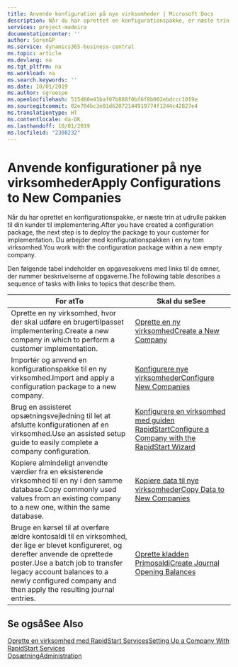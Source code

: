 ```yaml
---
title: Anvende konfiguration på nye virksomheder | Microsoft Docs
description: Når du har oprettet en konfigurationspakke, er næste trin at udrulle pakken til din kunder til implementering. Du kan bruge konfigurationen med en ny tom virksomhed.
services: project-madeira
documentationcenter: ''
author: SorenGP
ms.service: dynamics365-business-central
ms.topic: article
ms.devlang: na
ms.tgt_pltfrm: na
ms.workload: na
ms.search.keywords: ''
ms.date: 10/01/2019
ms.author: sgroespe
ms.openlocfilehash: 515d60e41baf07b888f0bf6f8b002ebdccc1019e
ms.sourcegitcommit: 02e704bc3e01d62072144919774f1244c42827e4
ms.translationtype: HT
ms.contentlocale: da-DK
ms.lasthandoff: 10/01/2019
ms.locfileid: "2308232"
---
```

# <a name="apply-configurations-to-new-companies"></a><span data-ttu-id="76e69-104">Anvende konfigurationer på nye virksomheder</span><span class="sxs-lookup"><span data-stu-id="76e69-104">Apply Configurations to New Companies</span></span>
<span data-ttu-id="76e69-105">Når du har oprettet en konfigurationspakke, er næste trin at udrulle pakken til din kunder til implementering.</span><span class="sxs-lookup"><span data-stu-id="76e69-105">After you have created a configuration package, the next step is to deploy the package to your customer for implementation.</span></span> <span data-ttu-id="76e69-106">Du arbejder med konfigurationspakken i en ny tom virksomhed.</span><span class="sxs-lookup"><span data-stu-id="76e69-106">You work with the configuration package within a new empty company.</span></span>  

 <span data-ttu-id="76e69-107">Den følgende tabel indeholder en opgavesekvens med links til de emner, der rummer beskrivelserne af opgaverne.</span><span class="sxs-lookup"><span data-stu-id="76e69-107">The following table describes a sequence of tasks with links to topics that describe them.</span></span>

|<span data-ttu-id="76e69-108">**For at**</span><span class="sxs-lookup"><span data-stu-id="76e69-108">**To**</span></span>|<span data-ttu-id="76e69-109">**Skal du se**</span><span class="sxs-lookup"><span data-stu-id="76e69-109">**See**</span></span>|  
|------------|-------------|  
|<span data-ttu-id="76e69-110">Oprette en ny virksomhed, hvor der skal udføre en brugertilpasset implementering.</span><span class="sxs-lookup"><span data-stu-id="76e69-110">Create a new company in which to perform a customer implementation.</span></span>|[<span data-ttu-id="76e69-111">Oprette en ny virksomhed</span><span class="sxs-lookup"><span data-stu-id="76e69-111">Create a New Company</span></span>](admin-how-to-create-a-new-company.md)|  
|<span data-ttu-id="76e69-112">Importér og anvend en konfigurationspakke til en ny virksomhed.</span><span class="sxs-lookup"><span data-stu-id="76e69-112">Import and apply a configuration package to a new company.</span></span>|[<span data-ttu-id="76e69-113">Konfigurere nye virksomheder</span><span class="sxs-lookup"><span data-stu-id="76e69-113">Configure New Companies</span></span>](admin-how-to-configure-new-companies.md)|  
|<span data-ttu-id="76e69-114">Brug en assisteret opsætningsvejledning til let at afslutte konfigurationen af en virksomhed.</span><span class="sxs-lookup"><span data-stu-id="76e69-114">Use an assisted setup guide to easily complete a company configuration.</span></span>|[<span data-ttu-id="76e69-115">Konfigurere en virksomhed med guiden RapidStart</span><span class="sxs-lookup"><span data-stu-id="76e69-115">Configure a Company with the RapidStart Wizard</span></span>](admin-how-to-configure-a-company-with-the-rapidstart-wizard.md)|
|<span data-ttu-id="76e69-116">Kopiere almindeligt anvendte værdier fra en eksisterende virksomhed til en ny i den samme database.</span><span class="sxs-lookup"><span data-stu-id="76e69-116">Copy commonly used values from an existing company to a new one, within the same database.</span></span>|[<span data-ttu-id="76e69-117">Kopiere data til nye virksomheder</span><span class="sxs-lookup"><span data-stu-id="76e69-117">Copy Data to New Companies</span></span>](admin-how-to-copy-data-to-new-companies.md)|  
|<span data-ttu-id="76e69-118">Bruge en kørsel til at overføre ældre kontosaldi til en virksomhed, der lige er blevet konfigureret, og derefter anvende de oprettede poster.</span><span class="sxs-lookup"><span data-stu-id="76e69-118">Use a batch job to transfer legacy account balances to a newly configured company and then apply the resulting journal entries.</span></span>|[<span data-ttu-id="76e69-119">Oprette kladden Primosaldi</span><span class="sxs-lookup"><span data-stu-id="76e69-119">Create Journal Opening Balances</span></span>](admin-how-to-create-journal-opening-balances.md)|  

## <a name="see-also"></a><span data-ttu-id="76e69-120">Se også</span><span class="sxs-lookup"><span data-stu-id="76e69-120">See Also</span></span>  
[<span data-ttu-id="76e69-121">Oprette en virksomhed med RapidStart Services</span><span class="sxs-lookup"><span data-stu-id="76e69-121">Setting Up a Company With RapidStart Services</span></span>](admin-set-up-a-company-with-rapidstart.md)  
[<span data-ttu-id="76e69-122">Opsætning</span><span class="sxs-lookup"><span data-stu-id="76e69-122">Administration</span></span>](admin-setup-and-administration.md)
